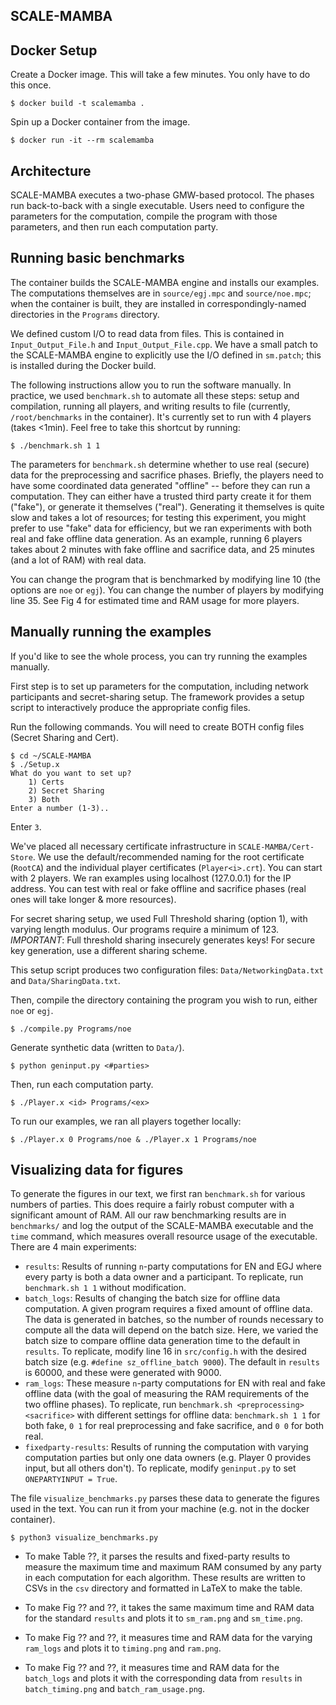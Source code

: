 ## SCALE-MAMBA

## Docker Setup
Create a Docker image. This will take a few minutes. You only have to do this
once.
```
$ docker build -t scalemamba .
```
Spin up a Docker container from the image. 
```
$ docker run -it --rm scalemamba 
```

## Architecture
SCALE-MAMBA executes a two-phase GMW-based protocol. 
The phases run back-to-back with a single executable.
Users need to configure the parameters for the computation, compile the program
with those parameters, and then run each computation party.

## Running basic benchmarks

The container builds the SCALE-MAMBA engine and installs our examples. The computations themselves are in `source/egj.mpc` and `source/noe.mpc`; when the container is built, they are installed in correspondingly-named directories in the `Programs` directory.

We defined custom I/O to read data from files. This is contained in `Input_Output_File.h` and `Input_Output_File.cpp`. We have a small patch to the SCALE-MAMBA engine to explicitly use the I/O defined in `sm.patch`; this is installed during the Docker build.

The following instructions allow you to run the software manually. In practice, we used `benchmark.sh` to automate all these steps: setup and compilation, running all players, and writing results to file (currently, `/root/benchmarks` in the container). It's currently set to run with 4 players (takes <1min). Feel free to take this shortcut by running:

```
$ ./benchmark.sh 1 1
```

The parameters for `benchmark.sh` determine whether to use real (secure) data for the preprocessing and sacrifice phases. Briefly, the players need to have some coordinated data generated "offline" -- before they can run a computation. They can either have a trusted third party create it for them ("fake"), or generate it themselves ("real"). Generating it themselves is quite slow and takes a lot of resources; for testing this experiment, you might prefer to use "fake" data for efficiency, but we ran experiments with both real and fake offline data generation.
As an example, running 6 players takes about 2 minutes with fake offline and sacrifice data, and 25 minutes (and a lot of RAM) with real data.

You can change the program that is benchmarked by modifying line 10 (the options are `noe` or `egj`). You can change the number of players by modifying line 35. See Fig 4 for estimated time and RAM usage for more players.

## Manually running the examples
If you'd like to see the whole process, you can try running the examples manually.

First step is to set up parameters for the computation, including network
participants and secret-sharing setup. The framework provides a setup script to
interactively produce the appropriate config files.

Run the following commands. You will need to create BOTH config files (Secret
Sharing and Cert). 
```
$ cd ~/SCALE-MAMBA
$ ./Setup.x
What do you want to set up?
    1) Certs
    2) Secret Sharing
    3) Both
Enter a number (1-3)..
```
Enter `3`.

We've placed all necessary certificate infrastructure in `SCALE-MAMBA/Cert-Store`. We use the default/recommended naming for the root certificate (`RootCA`) and the individual player certificates (`Player<i>.crt`). You can start with 2 players. We ran examples using localhost (127.0.0.1) for the IP address. You can test with real or fake offline and sacrifice phases (real ones will take longer & more resources).

For secret sharing setup, we used Full Threshold sharing (option 1), with
varying length modulus. Our programs require a minimum of 123. _IMPORTANT_: Full
threshold sharing insecurely generates keys! For secure key generation, use a
different sharing scheme.

This setup script produces two configuration files: `Data/NetworkingData.txt` and
`Data/SharingData.txt`.

Then, compile the directory containing the program you wish to run, either `noe` or `egj`.
```
$ ./compile.py Programs/noe
```
Generate synthetic data (written to `Data/`).
```
$ python geninput.py <#parties>
```

Then, run each computation party. 
```
$ ./Player.x <id> Programs/<ex>
```

To run our examples, we ran all players together locally:
```
$ ./Player.x 0 Programs/noe & ./Player.x 1 Programs/noe
```


## Visualizing data for figures
To generate the figures in our text, we first ran `benchmark.sh` for various numbers of parties. This does require a fairly robust computer with a significant amount of RAM. All our raw benchmarking results are in `benchmarks/` and log the output of the SCALE-MAMBA executable and the `time` command, which measures overall resource usage of the executable. There are 4 main experiments:
- `results`: Results of running `n`-party computations for EN and EGJ where every party is both a data owner and a participant. To replicate, run `benchmark.sh 1 1` without modification.
- `batch_logs`: Results of changing the batch size for offline data computation. A given program requires a fixed amount of offline data. The data is generated in batches, so the number of rounds necessary to compute all the data will depend on the batch size. Here, we varied the batch size to compare offline data generation time to the default in `results`. To replicate, modify line 16 in `src/config.h` with the desired batch size (e.g. `#define sz_offline_batch 9000`). The default in `results` is 60000, and these were generated with 9000.
- `ram_logs`: These measure `n`-party computations for EN with real and fake offline data (with the goal of measuring the RAM requirements of the two offline phases). To replicate, run `benchmark.sh <preprocessing> <sacrifice>` with different settings for offline data: `benchmark.sh 1 1` for both fake, `0 1` for real preprocessing and fake sacrifice, and `0 0` for both real.
- `fixedparty-results`: Results of running the computation with varying computation parties but only one data owners (e.g. Player 0 provides input, but all others don't). To replicate, modify `geninput.py` to set `ONEPARTYINPUT = True`.

The file `visualize_benchmarks.py` parses these data to generate the figures used in the text. You can run it from your machine (e.g. not in the docker container).
```
$ python3 visualize_benchmarks.py
```
- To make Table ??, it parses the results and fixed-party results to measure the maximum time and maximum RAM consumed by any party in each computation for each algorithm. These results are written to CSVs in the `csv` directory and formatted in LaTeX to make the table.

- To make Fig ?? and ??, it takes the same maximum time and RAM data for the standard `results` and plots it to `sm_ram.png` and `sm_time.png`.

- To make Fig ?? and ??, it measures time and RAM data for the varying `ram_logs` and plots it to `timing.png` and `ram.png`.

- To make Fig ?? and ??, it measures time and RAM data for the `batch_logs` and plots it with the corresponding data from `results` in `batch_timing.png` and `batch_ram_usage.png`.
